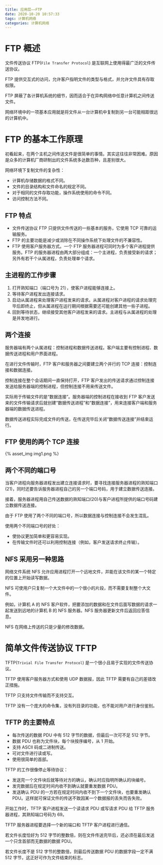 ```yaml
---
title: 应用层——FTP
date: 2020-10-20 10:57:33
tags: 计算机网络
categories: 计算机网络
---
```


# FTP 概述
文件传送协议 FTP(`File Transfer Protocol`) 是互联网上使用得最广泛的文件传送协议。

FTP 提供交互式的访问，允许客户指明文件的类型与格式，并允许文件具有存取权限。

FTP 屏蔽了各计算机系统的细节，因而适合于在异构网络中任意计算机之间传送文件。

网络环境中的一项基本应用就是将文件从一台计算机中复制到另一台可能相距很远的计算机中。
# FTP 的基本工作原理
初看起来，在两个主机之间传送文件是很简单的事情。其实这往往非常困难。原因是众多的计算机厂商研制出的文件系统多达数百种，且差别很大。 

网络环境下复制文件的复杂性：
* 计算机存储数据的格式不同。
* 文件的目录结构和文件命名的规定不同。
* 对于相同的文件存取功能，操作系统使用的命令不同。
* 访问控制方法不同。

## FTP 特点
* 文件传送协议 FTP 只提供文件传送的一些基本的服务，它使用 TCP 可靠的运输服务。
* FTP 的主要功能是减少或消除在不同操作系统下处理文件的不兼容性。
* FTP 使用客户服务器方式。一个 FTP 服务器进程可同时为多个客户进程提供服务。FTP 的服务器进程由两大部分组成：一个主进程，负责接受新的请求；另外有若干个从属进程，负责处理单个请求。

## 主进程的工作步骤
1. 打开熟知端口（端口号为 21），使客户进程能够连接上。
2. 等待客户进程发出连接请求。
3. 启动从属进程来处理客户进程发来的请求。从属进程对客户进程的请求处理完毕后即终止，但从属进程在运行期间根据需要还可能创建其他一些子进程。
4. 回到等待状态，继续接受其他客户进程发来的请求。主进程与从属进程的处理是并发地进行。

## 两个连接
服务器端有两个从属进程：控制进程和数据传送进程。客户端主要有控制进程、数据传送进程和用户界面进程。

在进行文件传输时，FTP 客户和服务器之间要建立两个并行的 TCP 连接：控制连接和数据连接。

控制连接在整个会话期间一直保持打开，FTP 客户发出的传送请求通过控制连接发送给服务器端的控制进程，但控制连接不用来传送文件。

实际用于传输文件的是“数据连接”。服务器端的控制进程在接收到 FTP 客户发送来的文件传输请求后就创建“数据传送进程”和“数据连接”，用来连接客户端和服务器端的数据传送进程。

数据传送进程实际完成文件的传送，在传送完毕后关闭“数据传送连接”并结束运行。
## FTP 使用的两个 TCP 连接

{% asset_img img1.png %}

## 两个不同的端口号
当客户进程向服务器进程发出建立连接请求时，要寻找连接服务器进程的熟知端口(21)，同时还要告诉服务器进程自己的另一个端口号码，用于建立数据传送连接。

接着，服务器进程用自己传送数据的熟知端口(20)与客户进程所提供的端口号码建立数据传送连接。

由于 FTP 使用了两个不同的端口号，所以数据连接与控制连接不会发生混乱。

使用两个不同端口号的好处：
* 使协议更加简单和更容易实现。
* 在传输文件时还可以利用控制连接（例如，客户发送请求终止传输）。

## NFS 采用另一种思路
网络文件系统 NFS 允许应用进程打开一个远地文件，并能在该文件的某一个特定的位置上开始读写数据。

NFS 可使用户只复制一个大文件中的一个很小的片段，而不需要复制整个大文件。

例如，计算机 A 的 NFS 客户软件，把要添加的数据和在文件后面写数据的请求一起发送到远地的计算机 B 的 NFS 服务器。NFS 服务器更新文件后返回应答信息。

NFS 在网络上传送的只是少量的修改数据。 
# 简单文件传送协议 TFTP
TFTP(`Trivial File Transfer Protocol`) 是一个很小且易于实现的文件传送协议。

TFTP 使用客户服务器方式和使用 UDP 数据报，因此 TFTP 需要有自己的差错改正措施。

TFTP 只支持文件传输而不支持交互。

TFTP 没有一个庞大的命令集，没有列目录的功能，也不能对用户进行身份鉴别。 
## TFTP 的主要特点
* 每次传送的数据 PDU 中有 512 字节的数据，但最后一次可不足 512 字节。
* 数据 PDU 也称为文件块，每个块按序编号，从 1 开始。
* 支持 ASCII 码或二进制传送。
* 可对文件进行读或写。
* 使用很简单的首部。 

TFTP 的工作很像停止等待协议：
* 发送完一个文件块后就等待对方的确认，确认时应指明所确认的块编号。
* 发完数据后在规定时间内收不到确认就要重发数据 PDU。
* 发送确认 PDU 的一方若在规定时间内收不到下一个文件块，也要重发确认 PDU。这样就可保证文件的传送不致因某一个数据报的丢失而告失败。 

开始工作时，TFTP 客户进程发送一个读请求 PDU 或写请求 PDU 给 TFTP 服务器进程，其熟知端口号码为 69。

TFTP 服务器进程要选择一个新的端口和 TFTP 客户进程进行通信。

若文件长度恰好为 512 字节的整数倍，则在文件传送完毕后，还必须在最后发送一个只含首部而无数据的数据 PDU。

若文件长度不是 512 字节的整数倍，则最后传送数据 PDU 的数据字段一定不满 512 字节，这正好可作为文件结束的标志。
